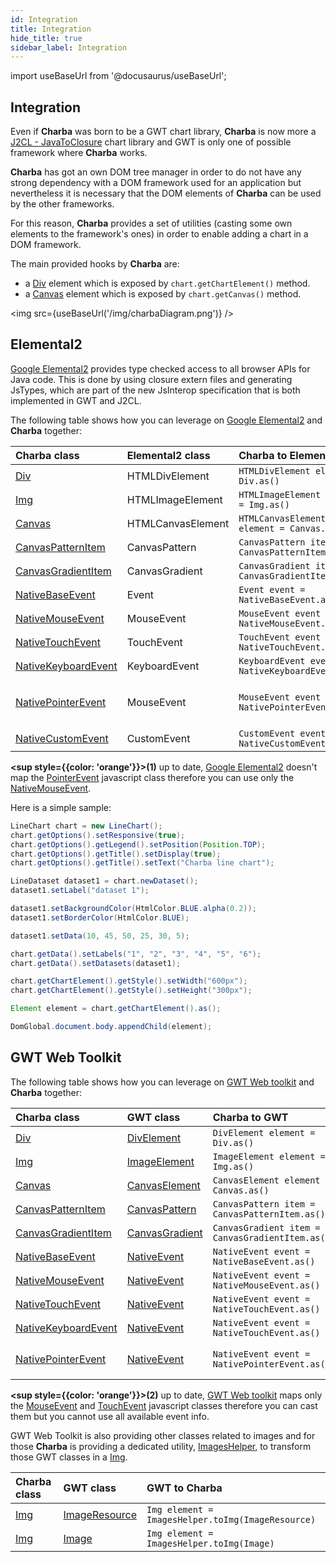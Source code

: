 ```yaml
---
id: Integration
title: Integration
hide_title: true
sidebar_label: Integration
---
```

import useBaseUrl from '@docusaurus/useBaseUrl';

## Integration

Even if **Charba** was born to be a GWT chart library, **Charba** is now more a [J2CL - JavaToClosure](https://github.com/google/j2cl) chart library and GWT is only one of possible framework where **Charba** works. 

**Charba** has got an own DOM tree manager in order to do not have any strong dependency with a DOM framework used for an application but nevertheless it is necessary that the DOM elements of **Charba** can be used by the other frameworks.

For this reason, **Charba** provides a set of utilities (casting some own elements to the framework's ones) in order to enable adding a chart in a DOM framework.

The main provided hooks by **Charba** are:

   * a [Div](https://pepstock-org.github.io/Charba/next/org/pepstock/charba/client/dom/elements/Div.html) element which is exposed by `chart.getChartElement()` method.
   * a [Canvas](https://pepstock-org.github.io/Charba/next/org/pepstock/charba/client/dom/elements/Canvas.html) element which is exposed by `chart.getCanvas()` method.

<img src={useBaseUrl('/img/charbaDiagram.png')} />

## Elemental2

[Google Elemental2](https://github.com/google/elemental2) provides type checked access to all browser APIs for Java code. This is done by using closure extern files and generating JsTypes, which are part of the new JsInterop specification that is both implemented in GWT and J2CL.

The following table shows how you can leverage on [Google Elemental2](https://github.com/google/elemental2) and **Charba** together:

| Charba class | Elemental2 class | Charba to Elemental2 | Elemental2 to Charba
| :- | :- | :- | :-
| [Div](https://pepstock-org.github.io/Charba/next/org/pepstock/charba/client/dom/elements/Div.html)| HTMLDivElement | `HTMLDivElement element = Div.as()` | `Div element = CastHelper.toDiv(HTMLDivElement)`|
| [Img](https://pepstock-org.github.io/Charba/next/org/pepstock/charba/client/dom/elements/Img.html)| HTMLImageElement | `HTMLImageElement element = Img.as()` | `Img element = CastHelper.toImg(HTMLImageElement)`|
| [Canvas](https://pepstock-org.github.io/Charba/next/org/pepstock/charba/client/dom/elements/Canvas.html)| HTMLCanvasElement | `HTMLCanvasElement element = Canvas.as()` | `Canvas element = CastHelper.toCanvas(HTMLCanvasElement)` |
| [CanvasPatternItem](https://pepstock-org.github.io/Charba/next/org/pepstock/charba/client/dom/elements/CanvasPatternItem.html)| CanvasPattern | `CanvasPattern item = CanvasPatternItem.as()` | `CanvasPatternItem item = CastHelper.toPattern(CanvasPattern)`|
| [CanvasGradientItem](https://pepstock-org.github.io/Charba/next/org/pepstock/charba/client/dom/elements/CanvasGradientItem.html)| CanvasGradient | `CanvasGradient item = CanvasGradientItem.as()` | `CanvasGradientItem item = CastHelper.toGradient(CanvasGradient)`|
| [NativeBaseEvent](https://pepstock-org.github.io/Charba/next/org/pepstock/charba/client/dom/events/NativeBaseEvent.html)| Event | `Event event = NativeBaseEvent.as()` | `NativeBaseEvent event = (NativeBaseEvent) elemental2Event` |
| [NativeMouseEvent](https://pepstock-org.github.io/Charba/next/org/pepstock/charba/client/dom/events/NativeMouseEvent.html)| MouseEvent | `MouseEvent event = NativeMouseEvent.as()` | `NativeMouseEvent event = (NativeMouseEvent) elemental2Event` |
| [NativeTouchEvent](https://pepstock-org.github.io/Charba/next/org/pepstock/charba/client/dom/events/NativeTouchEvent.html)| TouchEvent | `TouchEvent event = NativeTouchEvent.as()` | `NativeTouchEvent event = (NativeTouchEvent) elemental2Event` |
| [NativeKeyboardEvent](https://pepstock-org.github.io/Charba/next/org/pepstock/charba/client/dom/events/NativeKeyboardEvent.html)| KeyboardEvent | `KeyboardEvent event = NativeKeyboardEvent.as()` | `NativeKeyboardEvent event = (NativeKeyboardEvent) elemental2Event` |
| [NativePointerEvent](https://pepstock-org.github.io/Charba/next/org/pepstock/charba/client/dom/events/NativePointerEvent.html)| MouseEvent| `MouseEvent event = NativePointerEvent.as()` | `NativeMouseEvent event = (NativeMouseEvent) elemental2Event`**<sup style={{color: 'orange'}}>(1)</sup>** |
| [NativeCustomEvent](https://pepstock-org.github.io/Charba/next/org/pepstock/charba/client/dom/events/NativeCustomEvent.html)| CustomEvent | `CustomEvent event = NativeCustomEvent.as()` | `NativeCustomEvent event = (NativeCustomEvent) elemental2Event` |

**<sup style={{color: 'orange'}}>(1)</sup>** up to date, [Google Elemental2](https://github.com/google/elemental2) doesn't map the [PointerEvent](https://developer.mozilla.org/en-US/docs/Web/API/PointerEvent) javascript class therefore you can use only the  [NativeMouseEvent](https://pepstock-org.github.io/Charba/next/org/pepstock/charba/client/dom/evets/NativeMouseEvent.html).

Here is a simple sample:

```java
LineChart chart = new LineChart();
chart.getOptions().setResponsive(true);
chart.getOptions().getLegend().setPosition(Position.TOP);
chart.getOptions().getTitle().setDisplay(true);
chart.getOptions().getTitle().setText("Charba line chart");

LineDataset dataset1 = chart.newDataset();
dataset1.setLabel("dataset 1");

dataset1.setBackgroundColor(HtmlColor.BLUE.alpha(0.2));
dataset1.setBorderColor(HtmlColor.BLUE);

dataset1.setData(10, 45, 50, 25, 30, 5);

chart.getData().setLabels("1", "2", "3", "4", "5", "6");
chart.getData().setDatasets(dataset1);

chart.getChartElement().getStyle().setWidth("600px");
chart.getChartElement().getStyle().setHeight("300px");

Element element = chart.getChartElement().as();

DomGlobal.document.body.appendChild(element);
```

## GWT Web Toolkit

The following table shows how you can leverage on [GWT Web toolkit](http://www.gwtproject.org/) and **Charba** together:

| Charba class | GWT class | Charba to GWT | GWT to Charba
| :- | :- | :- | :-
| [Div](https://pepstock-org.github.io/Charba/next/org/pepstock/charba/client/dom/elements/Div.html)| [DivElement](http://www.gwtproject.org/javadoc/latest/com/google/gwt/dom/client/DivElement.html) | `DivElement element = Div.as()` | `Div element = CastHelper.toDiv(DivElement)`|
| [Img](https://pepstock-org.github.io/Charba/next/org/pepstock/charba/client/dom/elements/Img.html)| [ImageElement](http://www.gwtproject.org/javadoc/latest/com/google/gwt/dom/client/ImageElement.html) | `ImageElement element = Img.as()` | `Img element = CastHelper.toImg(ImageElement)`|
| [Canvas](https://pepstock-org.github.io/Charba/next/org/pepstock/charba/client/dom/elements/Canvas.html)| [CanvasElement](http://www.gwtproject.org/javadoc/latest/com/google/gwt/dom/client/CanvasElement.html) | `CanvasElement element = Canvas.as()` | `Canvas element = CastHelper.toCanvas(CanvasElement)` |
| [CanvasPatternItem](https://pepstock-org.github.io/Charba/next/org/pepstock/charba/client/dom/elements/CanvasPatternItem.html) | [CanvasPattern](http://www.gwtproject.org/javadoc/latest/com/google/gwt/canvas/dom/client/CanvasPattern.html) | `CanvasPattern item = CanvasPatternItem.as()` | `CanvasPatternItem item = CastHelper.toPattern(CanvasPattern)`|
| [CanvasGradientItem](https://pepstock-org.github.io/Charba/next/org/pepstock/charba/client/dom/elements/CanvasGradientItem.html) | [CanvasGradient](http://www.gwtproject.org/javadoc/latest/com/google/gwt/canvas/dom/client/CanvasGradient.html) | `CanvasGradient item = CanvasGradientItem.as()` | `CanvasGradientItem item = CastHelper.toGradient(CanvasGradient)`|
| [NativeBaseEvent](https://pepstock-org.github.io/Charba/next/org/pepstock/charba/client/dom/events/NativeBaseEvent.html)| [NativeEvent](http://www.gwtproject.org/javadoc/latest/com/google/gwt/dom/client/NativeEvent.html) | `NativeEvent event = NativeBaseEvent.as()` | `NativeBaseEvent event = (NativeBaseEvent) gwtEvent` |
| [NativeMouseEvent](https://pepstock-org.github.io/Charba/next/org/pepstock/charba/client/dom/events/NativeMouseEvent.html)| [NativeEvent](http://www.gwtproject.org/javadoc/latest/com/google/gwt/dom/client/NativeEvent.html) | `NativeEvent event = NativeMouseEvent.as()` | `NativeMouseEvent event = (NativeMouseEvent) gwtEvent` |
| [NativeTouchEvent](https://pepstock-org.github.io/Charba/next/org/pepstock/charba/client/dom/events/NativeTouchEvent.html)| [NativeEvent](http://www.gwtproject.org/javadoc/latest/com/google/gwt/dom/client/NativeEvent.html) | `NativeEvent event = NativeTouchEvent.as()` | `NativeTouchEvent event = (NativeTouchEvent) gwtEvent` |
| [NativeKeyboardEvent](https://pepstock-org.github.io/Charba/next/org/pepstock/charba/client/dom/events/NativeKeyboardEvent.html)| [NativeEvent](http://www.gwtproject.org/javadoc/latest/com/google/gwt/dom/client/NativeEvent.html) | `NativeEvent event = NativeTouchEvent.as()` | `NativeKeyboardEvent event = (NativeKeyboardEvent) gwtEvent` |
| [NativePointerEvent](https://pepstock-org.github.io/Charba/next/org/pepstock/charba/client/dom/events/NativePointerEvent.html)| [NativeEvent](http://www.gwtproject.org/javadoc/latest/com/google/gwt/dom/client/NativeEvent.html) | `NativeEvent event = NativePointerEvent.as()` | `NativeMouseEvent event = (NativeMouseEvent) gwtEvent`**<sup style={{color: 'orange'}}>(2)</sup>** |

**<sup style={{color: 'orange'}}>(2)</sup>** up to date, [GWT Web toolkit](http://www.gwtproject.org/) maps only the [MouseEvent](https://developer.mozilla.org/en-US/docs/Web/API/MouseEvent) and [TouchEvent](https://developer.mozilla.org/en-US/docs/Web/API/PointerEvent)  javascript classes therefore you can cast them but you cannot use all available event info.

GWT Web Toolkit is also providing other classes related to images and for those **Charba** is providing a dedicated utility, [ImagesHelper](https://pepstock-org.github.io/Charba/next/org/pepstock/charba/client/gwt/ImagesHelper.html), to transform those GWT classes in a [Img](https://pepstock-org.github.io/Charba/next/org/pepstock/charba/client/dom/elements/Img.html).

| Charba class | GWT class | GWT to Charba
| :- | :- | :-
| [Img](https://pepstock-org.github.io/Charba/next/org/pepstock/charba/client/dom/elements/Img.html)| [ImageResource](http://www.gwtproject.org/javadoc/latest/com/google/gwt/resources/client/ImageResource.html) | `Img element = ImagesHelper.toImg(ImageResource)`|
| [Img](https://pepstock-org.github.io/Charba/next/org/pepstock/charba/client/dom/elements/Img.html)| [Image](http://www.gwtproject.org/javadoc/latest/com/google/gwt/user/client/ui/Image.html) | `Img element = ImagesHelper.toImg(Image)`|
